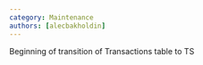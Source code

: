 ```yaml
---
category: Maintenance
authors: [alecbakholdin]
---
```


Beginning of transition of Transactions table to TS
